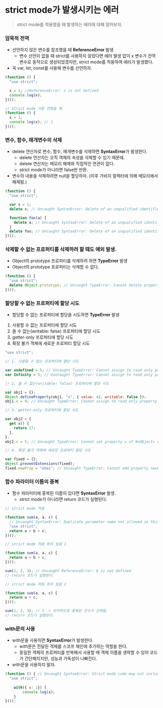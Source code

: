 # strict mode가 발생시키는 에러

> strict mode를 적용했을 때 발생하는 에러에 대해 알아보자.

### 암묵적 전역

- 선언하지 않은 변수를 참조했을 때 **ReferenceError** 발생
  - 변수 선언이 없을 때 strict를 사용하지 않았다면 에러 발생 없이 x 변수가 전역 변수로 동적으로 생성되었겠지만, strict mode를 적용하여 에러가 발생했다.
- 꼭 var, let, const를 사용해 변수를 선언하자.

```jsx
(function () {
  "use strict";

  x = 1; //ReferenceError: x is not defined
  console.log(x);
})();

// strict mode 사용 안했을 때
(function () {
  x = 1;
  console.log(x); // 1
})();
```

### 변수, 함수, 매개변수의 삭제

- delete 연산자로 변수, 함수, 매개변수를 삭제하면 **SyntaxError**가 발생한다.
  - delete 연산자는 오직 객체의 속성을 삭제할 수 있기 때문에.
  - delete 연산자는 메모리 해제와 직접적인 연관이 없다.
  - strict mode가 아니라면 false만 반환.
- 변수의 내용을 삭제하려면 null을 할당하자. (이후 가비지 컬렉터에 의해 메모리에서 해제됨.)

```jsx
(function () {
  "use strict";

  var x = 1;
  delete x; // Uncaught SyntaxError: Delete of an unqualified identifier in strict mode.

  function foo(a) {
    delete a; // Uncaught SyntaxError: Delete of an unqualified identifier in strict mode.
  }
  delete foo; // Uncaught SyntaxError: Delete of an unqualified identifier in strict mode.
})();
```

### 삭제할 수 없는 프로퍼티를 삭제하려 할 때도 예외 발생.

- Object의 prototype 프로퍼티를 삭제하려 하면 **TypeError** 발생
- Object의 prototype 프로퍼티는 삭제할 수 없다.

```jsx
(function () {
  "use strict";
  delete Object.prototype; // Uncaught TypeError: Cannot delete property 'prototype' of function Object() { [native code] }
})();
```

### 할당할 수 없는 프로퍼티에 할당 시도

- 할당할 수 없는 프로퍼티에 할당을 시도하면 **TypeError** 발생

1. 사용할 수 없는 프로퍼티에 할당 시도
2. 쓸 수 없는(writable: false) 프로퍼티에 할당 시도
3. getter-only 프로퍼티에 할당 시도
4. 확장 불가 객체에 새로운 프로퍼티 할당 시도

```jsx
"use strict";

// 1. 사용할 수 없는 프로퍼티에 할당 시도

var undefined = 5; // Uncaught TypeError: Cannot assign to read only property 'undefined' of object '#<Window>'
var Infinity = 5; // Uancaught TypeError: Cannot assign to read only property 'undefined' of object '#<Window>'

// 2. 쓸 수 없는(writable: false) 프로퍼티에 할당 시도

var obj1 = {};
Object.defineProperty(obj1, "x", { value: 42, writable: false });
obj1.x = 9; // Uncaught TypeError: Cannot assign to read only property 'x' of object '#<Object>'

// 3. getter-only 프로퍼티에 할당 시도

var obj2 = {
  get x() {
    return 17;
  },
};
obj2.x = 5; // Uncaught TypeError: Cannot set property x of #<Object> which has only a getter

// 4. 확장 불가 객체에 새로운 프로퍼티 할당 시도

var fixed = {};
Object.preventExtensions(fixed);
fixed.newProp = "ohai"; // Uncaught TypeError: Cannot add property newProp, object is not extensible
```

### 함수 파라미터 이름의 중복

- 함수 파라미터에 중복된 이름이 있다면 **SyntaxError** 발생.
  - strict mode가 아니라면 return 코드가 실행된다.

```jsx
// strict mode 적용

(function sum(a, a, c) {
  // Uncaught SyntaxError: Duplicate parameter name not allowed in this context
  "use strict";
  return a + b + c;
})();

// strict mode 적용 하지 않음 1

(function sum(a, a, c) {
  return a + b + c;
})();

sum(1, 2, 3); // Uncaught ReferenceError: b is not defined
// return 코드가 실행된다.

// strict mode 적용 하지 않음 2

(function sum(a, a, c) {
  return a + c;
})();

sum(1, 2, 3); // 5 -> 마지막으로 중복된 인수가 선택됨.
// return 코드가 실행된다.
```

### with문의 사용

- with문을 사용하면 **SyntaxError**가 발생한다.
  - with문은 전달된 객체를 스코프 체인에 추가하는 역할을 한다.
  - 동일한 객체의 프로퍼티를 반복해서 사용할 때 객체 이름을 생략할 수 있어 코드가 간단해지지만, 성능과 가독성이 나빠진다.
- with문을 사용하지 말자.
```jsx
(function () { // Uncaught SyntaxError: Strict mode code may not include a with statement
  "use strict";
  
	with({ x: 1}) {
		console.log(x);
	}
}());
```